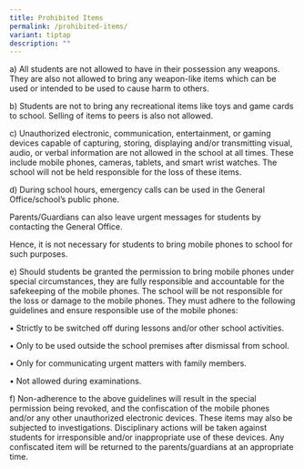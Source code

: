 ```yaml
---
title: Prohibited Items
permalink: /prohibited-items/
variant: tiptap
description: ""
---
```

<p>a) All students are not allowed to have in their possession any weapons.
They are also not allowed to bring any weapon-like items which can be used
or intended to be used to cause harm to others.</p>
<p>b) Students are not to bring any recreational items like toys and game
cards to school. Selling of items to peers is also not allowed.</p>
<p>c) Unauthorized electronic, communication, entertainment, or gaming devices
capable of capturing, storing, displaying and/or transmitting visual, audio,
or verbal information are not allowed in the school at all times. These
include mobile phones, cameras, tablets, and smart wrist watches. The school
will not be held responsible for the loss of these items.</p>
<p>d) During school hours, emergency calls can be used in the General Office/school’s
public phone.</p>
<p>Parents/Guardians can also leave urgent messages for students by contacting
the General Office.</p>
<p>Hence, it is not necessary for students to bring mobile phones to school
for such purposes.</p>
<p>e) Should students be granted the permission to bring mobile phones under
special circumstances, they are fully responsible and accountable for the
safekeeping of the mobile phones. The school will be not responsible for
the loss or damage to the mobile phones. They must adhere to the following
guidelines and ensure responsible use of the mobile phones:</p>
<p>• Strictly to be switched off during lessons and/or other school activities.</p>
<p>• Only to be used outside the school premises after dismissal from school.</p>
<p>• Only for communicating urgent matters with family members.</p>
<p>• Not allowed during examinations.</p>
<p>f) Non-adherence to the above guidelines will result in the special permission
being revoked, and the confiscation of the mobile phones and/or any other
unauthorized electronic devices. These items may also be subjected to investigations.
Disciplinary actions will be taken against students for irresponsible and/or
inappropriate use of these devices. Any confiscated item will be returned
to the parents/guardians at an appropriate time.</p>
